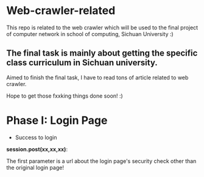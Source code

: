 # Web-crawler-related

This repo is related to the web crawler which will be used to the final project of computer network in school of computing, Sichuan University :)

## The final task is mainly about getting the specific class curriculum in Sichuan university.

Aimed to finish the final task, I have to read tons of article related to web crawler.

Hope to get those fxxking things done soon! :)

# Phase I: Login Page

* Success to login

**session.post(xx,xx,xx)**:

The first parameter is a url about the login page's security check other than the original login page!

